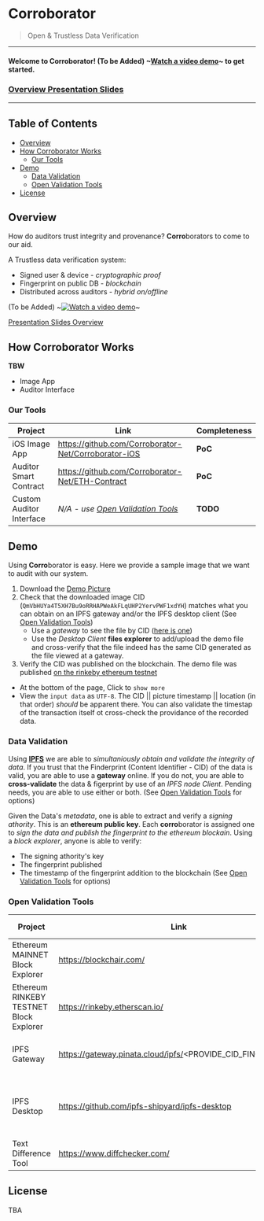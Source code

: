 # Corroborator
> Open &amp; Trustless Data Verification

---

#### Welcome to Corroborator! (To be Added) ~[Watch a video demo](https://www.youtube.com/)~  to get started.

### [Overview Presentation Slides](https://docs.google.com/presentation/d/1tid3rLwj4DxNinqXEinlbSFWoJ9HQ7RwI4ALeHtcZn8/edit?usp=sharing)

---

## Table of Contents

- [Overview](#overview)
- [How Corroborator Works](#how-corroborator-works)
  - [Our Tools](#our-tools)
- [Demo](#demo)
  - [Data Validation](#data-validation)
  - [Open Validation Tools](#open-validation-tools)
- [License](#license)

## Overview

How do auditors trust integrity and provenance? 
**Corro**borators to come to our aid.

A Trustless data verification system:
- Signed user & device - *cryptographic proof*
- Fingerprint on public DB - *blockchain*
- Distributed across auditors  - *hybrid on/offline*

(To be Added) ~[![Watch a video demo](img/TBD.png)](https://www.youtube.com/)~

[Presentation Slides Overview](https://docs.google.com/presentation/d/1tid3rLwj4DxNinqXEinlbSFWoJ9HQ7RwI4ALeHtcZn8/edit?usp=sharing)


## How Corroborator Works

**TBW**
- Image App
- Auditor Interface

### Our Tools

| Project | Link | Completeness |
|----------|---------|--------------|
| iOS Image App | https://github.com/Corroborator-Net/Corroborator-iOS  | **PoC** |
| Auditor Smart Contract | https://github.com/Corroborator-Net/ETH-Contract | **PoC** |
| Custom Auditor Interface | *N/A - use [Open Validation Tools](#open-validation-tools)* | **TODO** |


## Demo

Using **Corro**borator is easy. Here we provide a sample image that we want to audit with our system. 

1. Download the [Demo Picture](QmVbHUYa4T5XH7Bu9oRRHAPWeAkFLqUHP2YervPWF1xdYH.jpeg)
2. Check that the downloaded image CID (`QmVbHUYa4T5XH7Bu9oRRHAPWeAkFLqUHP2YervPWF1xdYH`) matches what you can obtain on an IPFS gateway and/or the IPFS desktop client (See [Open Validation Tools](#open-validation-tools))
    - Use a *gateway* to see the file by CID ([here is one](https://gateway.pinata.cloud/ipfs/QmVbHUYa4T5XH7Bu9oRRHAPWeAkFLqUHP2YervPWF1xdYH))
    - Use the *Desktop Client* **files explorer** to add/upload the demo file and cross-verify that the file indeed has the same CID generated as the file viewed at a gateway.
3. Verify the CID was published on the blockchain. The demo file was published [on the rinkeby ethereum testnet ](https://rinkeby.etherscan.io/tx/0xf57277877c5d9a1546c27eac92ed4e6024bb667366f89220478db5f0bec55307)
  - At the bottom of the page, Click to `show more`
  - View the `input data` as `UTF-8`. The CID || picture timestamp || location (in that order)  _should_ be apparent there. You can also validate the timestap of the transaction itself ot cross-check the providance of the recorded data.
  

### Data Validation

Using **[IPFS](https://ipfs.io)** we are able to *simultaniously obtain and validate the integrity of data*. If you trust that the Finderprint (Content Identifier - CID) of the data is valid, you are able to use a **gateway** online. If you do not, you are able to **cross-validate** the data & figerprint by use of an *IPFS node Client*. Pending needs, you are able to use either or both. (See [Open Validation Tools](#open-validation-tools) for options)

Given the Data's *metadata*, one is able to extract and verify a *signing athority*. This is an **ethereum public key**. Each **corro**borator is assigned one to *sign the data and publish the fingerprint to the ethereum blockain*. Using a *block explorer*, anyone is able to verify:
- The signing athority's key
- The fingerprint published
- The timestamp of the fingerprint addition to the blockchain
(See [Open Validation Tools](#open-validation-tools) for options)

### Open Validation Tools

| Project | Link | What it Does |
|----------|---------|--------------|
| Ethereum MAINNET Block Explorer | https://blockchair.com/ | Figerprint & Data Provenance (Production)|
| Ethereum RINKEBY TESTNET Block Explorer | https://rinkeby.etherscan.io/ | Figerprint & Data Provenance (Testing)|
| IPFS Gateway | https://gateway.pinata.cloud/ipfs/<PROVIDE_CID_FINGERPRINT> | Fingerprint & Data Validation (online)|
| IPFS Desktop | https://github.com/ipfs-shipyard/ipfs-desktop | Fingerprint & Data cross-validation Client (download)|
| Text Difference Tool | https://www.diffchecker.com/ | Crosscheck CIDs and Hashes|

## License

TBA
